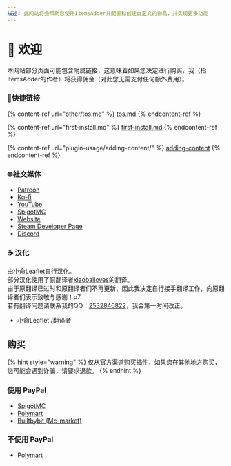 ```yaml
---
描述: 此网站将会帮助您使用ItemsAdder并配置和创建自定义的物品，并实现更多功能
---
```


# 👋 欢迎

本网站部分页面可能包含附属链接，这意味着如果您决定进行购买，我（指ItemsAdder的作者）将获得佣金（对此您无需支付任何额外费用）。

### 💠快捷链接

{% content-ref url="other/tos.md" %}
[tos.md](other/tos.md)
{% endcontent-ref %}

{% content-ref url="first-install.md" %}
[first-install.md](first-install.md)
{% endcontent-ref %}

{% content-ref url="plugin-usage/adding-content/" %}
[adding-content](plugin-usage/adding-content/)
{% endcontent-ref %}

### 🌐社交媒体

* [Patreon](http://patreon.com/lonedev)
* [Ko-fi](http://a.devs.beer/kofi)
* [YouTube](http://youtube.com/lonedev)
* [SpigotMC](https://www.spigotmc.org/members/lonedev.88296/#resources)
* [Website](https://www.matteodev.it/)
* [Steam Developer Page](https://store.steampowered.com/developer/LoneDev/)
* [Discord](https://discord.gg/4dfnpUK)

### ☕ 汉化

由[小命Leaflet](https://github.com/LeafletXD)自行汉化。\
部分汉化使用了原翻译者[xiaobailoves](https://github.com/xiaobailoves/Simplechinese_Wiki-ItemsAdder)的翻译。\
由于原翻译已过时和原翻译者们不再更新，因此我决定自行接手翻译工作，向原翻译者们表示致敬与感谢！o7\
若有翻译问题请联系我的QQ：[2532846822](https://qm.qq.com/q/rw4C88s2ti)，我会第一时间改正。

* 小命Leaflet /翻译者

## 购买

{% hint style="warning" %}
仅从官方渠道购买插件，如果您在其他地方购买，您可能会遇到诈骗，请要求退款。
{% endhint %}

### 使用 PayPal

* [SpigotMC](https://www.spigotmc.org/resources/%E2%9C%A8itemsadder%E2%AD%90emotes-mobs-items-armors-hud-gui-emojis-blocks-wings-hats-liquids.73355/)
* [Polymart](https://polymart.org/resource/itemsadder-custom-items-etc.1851)
* [Builtbybit (Mc-market)](https://builtbybit.com/resources/itemsadder-emotes-mobs-items-armors-hud-gui-emojis-blocks-wings-hats-liquids.10839/)

### 不使用 PayPal

* [Polymart](https://polymart.org/resource/itemsadder-custom-items-etc.1851)
